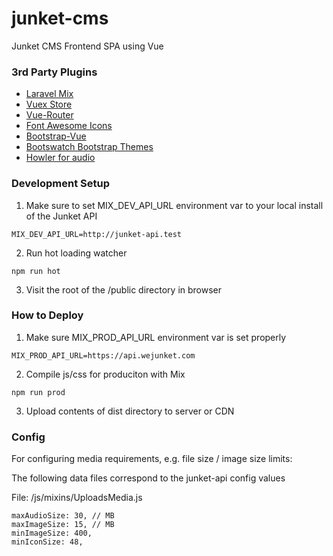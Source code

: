 # junket-cms
Junket CMS Frontend SPA using Vue

### 3rd Party Plugins
- [Laravel Mix](https://github.com/JeffreyWay/laravel-mix)
- [Vuex Store](https://vuex.vuejs.org/en/intro.html)
- [Vue-Router](https://router.vuejs.org/en/)
- [Font Awesome Icons](https://fontawesome.com/)
- [Bootstrap-Vue](https://bootstrap-vue.js.org/)
- [Bootswatch Bootstrap Themes](https://bootswatch.com/)
- [Howler for audio](https://github.com/goldfire/howler.js)

### Development Setup

1. Make sure to set MIX_DEV_API_URL environment var to your local install of the Junket API

```
MIX_DEV_API_URL=http://junket-api.test
```

2. Run hot loading watcher

```
npm run hot
```

3. Visit the root of the /public directory in browser


### How to Deploy

1. Make sure MIX_PROD_API_URL environment var is set properly

```
MIX_PROD_API_URL=https://api.wejunket.com
```

2. Compile js/css for produciton with Mix

```
npm run prod
```

3. Upload contents of dist directory to server or CDN

### Config

For configuring media requirements, e.g. file size / image size limits:

The following data files correspond to the junket-api config values

File: /js/mixins/UploadsMedia.js
```
maxAudioSize: 30, // MB
maxImageSize: 15, // MB
minImageSize: 400,
minIconSize: 48,
```
